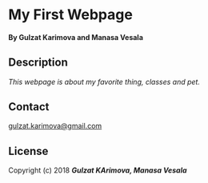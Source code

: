 # My First Webpage

#### By Gulzat Karimova and Manasa Vesala

## Description

 _This webpage is about my favorite thing, classes and pet._

## Contact

 gulzat.karimova@gmail.com

## License

  Copyright (c) 2018 **_Gulzat KArimova, Manasa Vesala_**
